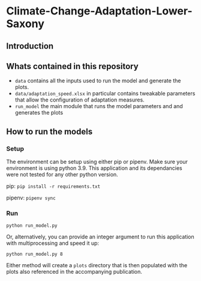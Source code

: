 # Climate-Change-Adaptation-Lower-Saxony

## Introduction

## Whats contained in this repository
- `data` contains all the inputs used to run the model and generate the plots.
- `data/adaptation_speed.xlsx` in particular contains tweakable parameters that allow the configuration of adaptation measures.
- `run_model` the main module that runs the model parameters and and generates the plots

## How to run the models

### Setup
The environment can be setup using either pip or pipenv. Make sure your environment is using python 3.9. This application and its dependancies were not tested for any other python version.

pip: `pip install -r requirements.txt`

pipenv: `pipenv sync`

### Run
`python run_model.py`

Or, alternatively, you can provide an integer argument to run this application with multiprocessing and speed it up:

`python run_model.py 8`

Either method will create a `plots` directory that is then populated with the plots also referenced in the accompanying publication.

